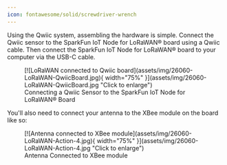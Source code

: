 ```yaml
---
icon: fontawesome/solid/screwdriver-wrench
---
```


Using the Qwiic system, assembling the hardware is simple. Connect the Qwiic sensor to the SparkFun IoT Node for LoRaWAN® board using a Qwiic cable. Then connect the SparkFun IoT Node for LoRaWAN® board to your computer via the USB-C cable.  



<figure markdown>
[![LoRaWAN connected to Qwiic board](assets/img/26060-LoRaWAN-QwiicBoard.jpg){ width="75%" }](assets/img/26060-LoRaWAN-QwiicBoard.jpg "Click to enlarge")
<figcaption markdown>Connecting a Qwiic Sensor to the SparkFun IoT Node for LoRaWAN® Board</figcaption>
</figure>


You'll also need to connect your antenna to the XBee module on the board like so: 

<figure markdown>
[![Antenna connected to XBee module](assets/img/26060-LoRaWAN-Action-4.jpg){ width="75%" }](assets/img/26060-LoRaWAN-Action-4.jpg "Click to enlarge")
<figcaption markdown>Antenna Connected to XBee module</figcaption>
</figure>

